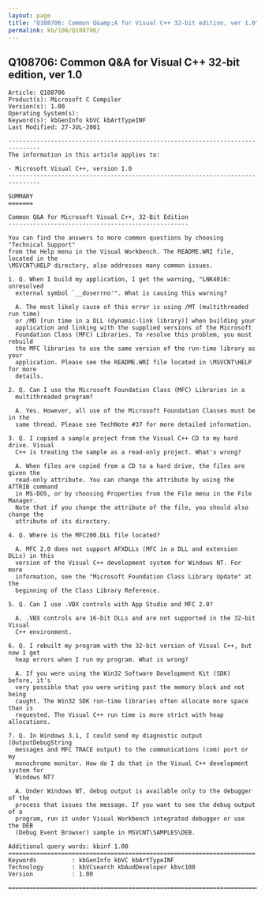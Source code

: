 ```yaml
---
layout: page
title: "Q108706: Common Q&amp;A for Visual C++ 32-bit edition, ver 1.0"
permalink: kb/108/Q108706/
---
```


## Q108706: Common Q&amp;A for Visual C++ 32-bit edition, ver 1.0

	Article: Q108706
	Product(s): Microsoft C Compiler
	Version(s): 1.00
	Operating System(s): 
	Keyword(s): kbGenInfo kbVC kbArtTypeINF
	Last Modified: 27-JUL-2001
	
	-------------------------------------------------------------------------------
	The information in this article applies to:
	
	- Microsoft Visual C++, version 1.0 
	-------------------------------------------------------------------------------
	
	SUMMARY
	=======
	
	Common Q&A for Microsoft Visual C++, 32-Bit Edition
	---------------------------------------------------
	
	You can find the answers to more common questions by choosing "Technical Support"
	from the Help menu in the Visual Workbench. The README.WRI file, located in the
	\MSVCNT\HELP directory, also addresses many common issues.
	
	1. Q. When I build my application, I get the warning, "LNK4016: unresolved
	  external symbol `__doserrno'". What is causing this warning?
	
	  A. The most likely cause of this error is using /MT (multithreaded run time)
	  or /MD [run time in a DLL (dynamic-link library)] when building your
	  application and linking with the supplied versions of the Microsoft
	  Foundation Class (MFC) Libraries. To resolve this problem, you must rebuild
	  the MFC libraries to use the same version of the run-time library as your
	  application. Please see the README.WRI file located in \MSVCNT\HELP for more
	  details.
	
	2. Q. Can I use the Microsoft Foundation Class (MFC) Libraries in a
	  multithreaded program?
	
	  A. Yes. However, all use of the Microsoft Foundation Classes must be in the
	  same thread. Please see TechNote #37 for more detailed information.
	
	3. Q. I copied a sample project from the Visual C++ CD to my hard drive. Visual
	  C++ is treating the sample as a read-only project. What's wrong?
	
	  A. When files are copied from a CD to a hard drive, the files are given the
	  read-only attribute. You can change the attribute by using the ATTRIB command
	  in MS-DOS, or by choosing Properties from the File menu in the File Manager.
	  Note that if you change the attribute of the file, you should also change the
	  attribute of its directory.
	
	4. Q. Where is the MFC200.DLL file located?
	
	  A. MFC 2.0 does not support AFXDLLs (MFC in a DLL and extension DLLs) in this
	  version of the Visual C++ development system for Windows NT. For more
	  information, see the "Microsoft Foundation Class Library Update" at the
	  beginning of the Class Library Reference.
	
	5. Q. Can I use .VBX controls with App Studio and MFC 2.0?
	
	  A. .VBX controls are 16-bit DLLs and are not supported in the 32-bit Visual
	  C++ environment.
	
	6. Q. I rebuilt my program with the 32-bit version of Visual C++, but now I get
	  heap errors when I run my program. What is wrong?
	
	  A. If you were using the Win32 Software Development Kit (SDK) before, it's
	  very possible that you were writing past the memory block and not being
	  caught. The Win32 SDK run-time libraries often allocate more space than is
	  requested. The Visual C++ run time is more strict with heap allocations.
	
	7. Q. In Windows 3.1, I could send my diagnostic output (OutputDebugString
	  messages and MFC TRACE output) to the communications (com) port or my
	  monochrome monitor. How do I do that in the Visual C++ development system for
	  Windows NT?
	
	  A. Under Windows NT, debug output is available only to the debugger of the
	  process that issues the message. If you want to see the debug output of a
	  program, run it under Visual Workbench integrated debugger or use the DEB
	  (Debug Event Browser) sample in MSVCNT\SAMPLES\DEB.
	
	Additional query words: kbinf 1.00
	======================================================================
	Keywords          : kbGenInfo kbVC kbArtTypeINF 
	Technology        : kbVCsearch kbAudDeveloper kbvc100
	Version           : 1.00
	
	=============================================================================
	
